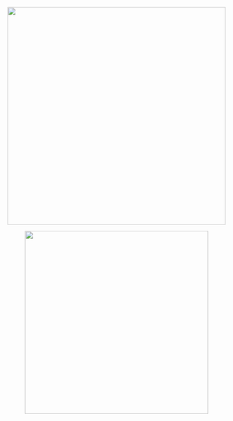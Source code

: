 <p align="center">
  <img width="500" height="500" src="https://i.imgur.com/9rySZc9.png">
</p>




<p align="center"> 
 <a href=https://github.com/TonyCapon3><img width="420" src=https://github-readme-stats.vercel.app/api?username=TonyCapon3&count_private=true&show_icons=true&title_color=080808&text_color=3d3d3d&icon_color=0f0f0f&hide_border=true&bg_color=f0f0f0&layout=compact&hide_title=false&hide_rank=false><a>
</p>
